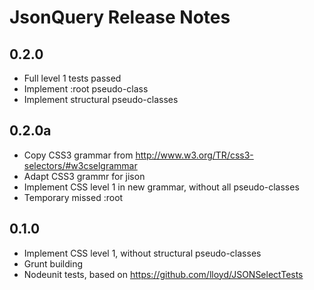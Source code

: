 JsonQuery  Release Notes
=============

## 0.2.0
* Full level 1 tests passed
* Implement :root pseudo-class
* Implement structural pseudo-classes

## 0.2.0a
* Copy CSS3 grammar from http://www.w3.org/TR/css3-selectors/#w3cselgrammar
* Adapt CSS3 grammr for jison
* Implement CSS level 1 in new grammar, without all pseudo-classes
* Temporary missed :root

## 0.1.0
* Implement CSS level 1, without structural pseudo-classes
* Grunt building
* Nodeunit tests, based on https://github.com/lloyd/JSONSelectTests

